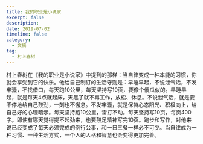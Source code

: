 ```yaml
---
title: 我的职业是小说家
excerpt: false
description: 
date: 2019-07-02
timeline: false
category:
  - 文摘
tag:
  - 村上春树
---
```


村上春树在《我的职业是小说家》中提到的那样：当自律变成一种本能的习惯，你就会享受到它的快乐。他给自己制订的生活守则是：早睡早起，不说泄气话，不发牢骚，不找借口，每天跑10公里，每天坚持写10页，要像个傻瓜似的。早睡早起，就是每天4点就起床，天黑了就不再工作，放松、休息。不说泄气话，就是要不停地给自己鼓劲，一刻也不懈怠。不发牢骚，就是保持心态阳光、积极向上，给自己好的心理暗示。每天坚持跑10公里，雷打不动。每天坚持写10页，每页400字。即使有哪天觉得提不起劲来，也要鼓足精神写完10页。跑步和写作，对他来说已经变成了每天必须完成的例行公事，和一日三餐一样必不可少。当自律成为一种习惯、一种生活方式，一个人的人格和智慧也会变得更加完善。
